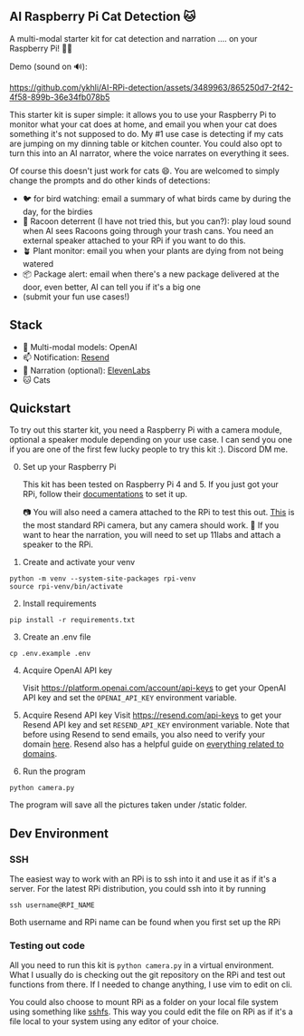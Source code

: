 ## AI Raspberry Pi Cat Detection 🐱


A multi-modal starter kit for cat detection and narration .... on your Raspberry Pi! 🥧🍓


Demo (sound on 🔊):

https://github.com/ykhli/AI-RPi-detection/assets/3489963/865250d7-2f42-4f58-899b-36e34fb078b5


This starter kit is super simple: it allows you to use your Raspberry Pi to monitor what your cat does at home, and email you when your cat does something it's not supposed to do. My #1 use case is detecting if my cats are jumping on my dinning table or kitchen counter. You could also opt to turn this into an AI narrator, where the voice narrates on everything it sees.

Of course this doesn't just work for cats 😄. You are welcomed to simply change the prompts and do other kinds of detections: 

- 🐦 for bird watching: email a summary of what birds came by during the day, for the birdies
- 🐻 Racoon deterrent (I have not tried this, but you can?): play loud sound when AI sees Racoons going through your trash cans. You need an external speaker attached to your RPi if you want to do this. 
- 🪴 Plant monitor: email you when your plants are dying from not being watered
- 📦 Package alert: email when there's a new package delivered at the door, even better, AI can tell you if it's a big one
- (submit your fun use cases!)

## Stack
- 🧠 Multi-modal models: OpenAI
- 📫 Notification: [Resend](https://resend.com/)
- 📢 Narration (optional): [ElevenLabs](https://elevenlabs.io/)
- 🐱 Cats

## Quickstart
To try out this starter kit, you need a Raspberry Pi with a camera module, optional a speaker module depending on your use case.
I can send you one if you are one of the first few lucky people to try this kit :). Discord DM me.

0. Set up your Raspberry Pi

   This kit has been tested on Raspberry Pi 4 and 5. If you just got your RPi, follow their [documentations](https://www.raspberrypi.com/documentation/computers/getting-started.html) to set it up. 


   📷 You will also need a camera attached to the RPi to test this out. [This](https://www.adafruit.com/product/5657) is the most standard RPi camera, but any camera should work.
   📢 If you want to hear the narration, you will need to set up 11labs and attach a speaker to the RPi. 

1. Create and activate your venv
```
python -m venv --system-site-packages rpi-venv
source rpi-venv/bin/activate
```

2. Install requirements
```
pip install -r requirements.txt
```

3. Create an .env file
```
cp .env.example .env
```

4. Acquire OpenAI API key

   Visit https://platform.openai.com/account/api-keys to get your OpenAI API key and set the `OPENAI_API_KEY` environment variable.

5. Acquire Resend API key
   Visit https://resend.com/api-keys to get your Resend API key and set `RESEND_API_KEY` environment variable.
   Note that before using Resend to send emails, you also need to verify your domain [here](https://resend.com/domains). Resend also has a helpful guide on [everything related to domains](https://resend.com/docs/dashboard/domains/introduction).

6. Run the program
```
python camera.py
```
The program will save all the pictures taken under /static folder. 

## Dev Environment 

### SSH
The easiest way to work with an RPi is to ssh into it and use it as if it's a server. For the latest RPi distribution, you could ssh into it by running 
```
ssh username@RPI_NAME
```
Both username and RPi name can be found when you first set up the RPi

### Testing out code
All you need to run this kit is `python camera.py` in a virtual environment. What I usually do is checking out the git repository on the RPi and test out functions from there. If I needed to change anything, I use vim to edit on cli.

You could also choose to mount RPi as a folder on your local file system using something like [sshfs](https://github.com/libfuse/sshfs). This way you could edit the file on RPi as if it's a file local to your system using any editor of your choice. 


